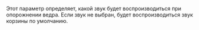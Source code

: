 Этот параметр определяет, какой звук будет воспроизводиться при опорожнении ведра. Если звук не выбран,
будет воспроизводиться звук корзины по умолчанию.